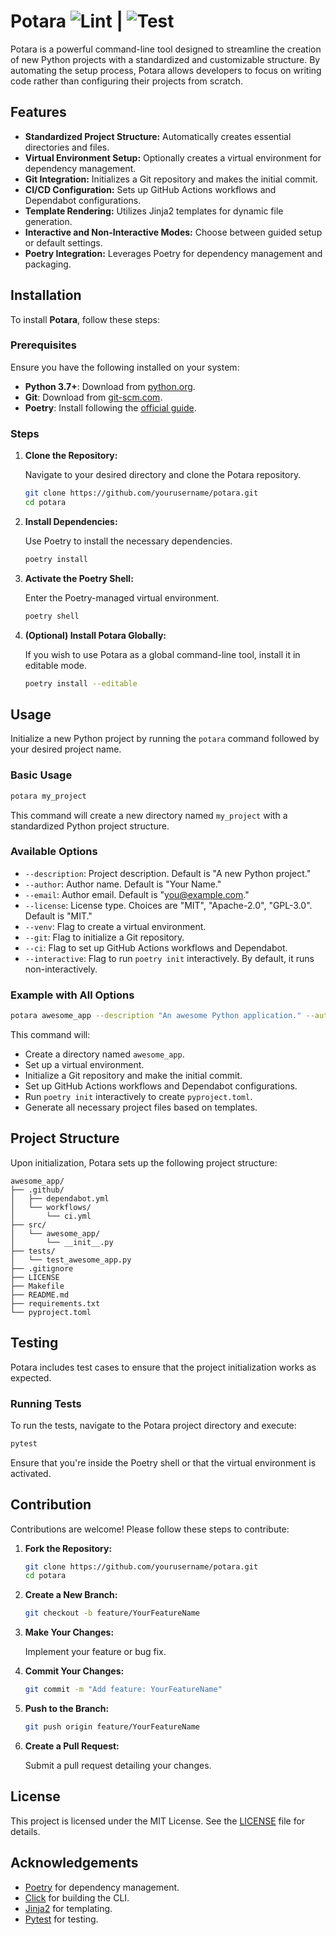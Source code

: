 # Potara ![Lint](https://github.com/bkovaluk/potara/actions/workflows/lint.yml/badge.svg) | ![Test](https://github.com/bkovaluk/potara/actions/workflows/test.yml/badge.svg)



Potara is a powerful command-line tool designed to streamline the creation of new Python projects with a standardized and customizable structure. By automating the setup process, Potara allows developers to focus on writing code rather than configuring their projects from scratch.

## Features

- **Standardized Project Structure:** Automatically creates essential directories and files.
- **Virtual Environment Setup:** Optionally creates a virtual environment for dependency management.
- **Git Integration:** Initializes a Git repository and makes the initial commit.
- **CI/CD Configuration:** Sets up GitHub Actions workflows and Dependabot configurations.
- **Template Rendering:** Utilizes Jinja2 templates for dynamic file generation.
- **Interactive and Non-Interactive Modes:** Choose between guided setup or default settings.
- **Poetry Integration:** Leverages Poetry for dependency management and packaging.

## Installation

To install **Potara**, follow these steps:

### Prerequisites

Ensure you have the following installed on your system:

- **Python 3.7+**: Download from [python.org](https://www.python.org/downloads/).
- **Git**: Download from [git-scm.com](https://git-scm.com/downloads).
- **Poetry**: Install following the [official guide](https://python-poetry.org/docs/#installation).

### Steps

1. **Clone the Repository:**

    Navigate to your desired directory and clone the Potara repository.

    ~~~bash
    git clone https://github.com/yourusername/potara.git
    cd potara
    ~~~

2. **Install Dependencies:**

    Use Poetry to install the necessary dependencies.

    ~~~bash
    poetry install
    ~~~

3. **Activate the Poetry Shell:**

    Enter the Poetry-managed virtual environment.

    ~~~bash
    poetry shell
    ~~~

4. **(Optional) Install Potara Globally:**

    If you wish to use Potara as a global command-line tool, install it in editable mode.

    ~~~bash
    poetry install --editable
    ~~~

## Usage

Initialize a new Python project by running the `potara` command followed by your desired project name.

### Basic Usage

~~~bash
potara my_project
~~~

This command will create a new directory named `my_project` with a standardized Python project structure.

### Available Options

- `--description`: Project description. Default is "A new Python project."
- `--author`: Author name. Default is "Your Name."
- `--email`: Author email. Default is "you@example.com."
- `--license`: License type. Choices are "MIT", "Apache-2.0", "GPL-3.0". Default is "MIT."
- `--venv`: Flag to create a virtual environment.
- `--git`: Flag to initialize a Git repository.
- `--ci`: Flag to set up GitHub Actions workflows and Dependabot.
- `--interactive`: Flag to run `poetry init` interactively. By default, it runs non-interactively.

### Example with All Options

~~~bash
potara awesome_app --description "An awesome Python application." --author "Alice Smith" --email "alice.smith@example.com" --license MIT --venv --git --ci --interactive
~~~

This command will:

- Create a directory named `awesome_app`.
- Set up a virtual environment.
- Initialize a Git repository and make the initial commit.
- Set up GitHub Actions workflows and Dependabot configurations.
- Run `poetry init` interactively to create `pyproject.toml`.
- Generate all necessary project files based on templates.

## Project Structure

Upon initialization, Potara sets up the following project structure:

~~~plaintext
awesome_app/
├── .github/
│   ├── dependabot.yml
│   └── workflows/
│       └── ci.yml
├── src/
│   └── awesome_app/
│       └── __init__.py
├── tests/
│   └── test_awesome_app.py
├── .gitignore
├── LICENSE
├── Makefile
├── README.md
├── requirements.txt
└── pyproject.toml
~~~

## Testing

Potara includes test cases to ensure that the project initialization works as expected.

### Running Tests

To run the tests, navigate to the Potara project directory and execute:

~~~bash
pytest
~~~

Ensure that you're inside the Poetry shell or that the virtual environment is activated.

## Contribution

Contributions are welcome! Please follow these steps to contribute:

1. **Fork the Repository:**

    ~~~bash
    git clone https://github.com/yourusername/potara.git
    cd potara
    ~~~

2. **Create a New Branch:**

    ~~~bash
    git checkout -b feature/YourFeatureName
    ~~~

3. **Make Your Changes:**

    Implement your feature or bug fix.

4. **Commit Your Changes:**

    ~~~bash
    git commit -m "Add feature: YourFeatureName"
    ~~~

5. **Push to the Branch:**

    ~~~bash
    git push origin feature/YourFeatureName
    ~~~

6. **Create a Pull Request:**

    Submit a pull request detailing your changes.

## License

This project is licensed under the MIT License. See the [LICENSE](LICENSE) file for details.

## Acknowledgements

- [Poetry](https://python-poetry.org/) for dependency management.
- [Click](https://click.palletsprojects.com/) for building the CLI.
- [Jinja2](https://jinja.palletsprojects.com/) for templating.
- [Pytest](https://pytest.org/) for testing.

